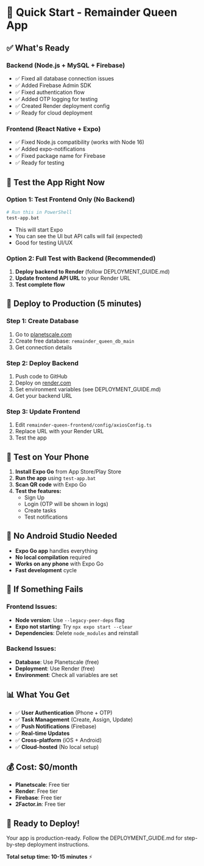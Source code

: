 # 🚀 Quick Start - Remainder Queen App

## ✅ What's Ready

### Backend (Node.js + MySQL + Firebase)

- ✅ Fixed all database connection issues
- ✅ Added Firebase Admin SDK
- ✅ Fixed authentication flow
- ✅ Added OTP logging for testing
- ✅ Created Render deployment config
- ✅ Ready for cloud deployment

### Frontend (React Native + Expo)

- ✅ Fixed Node.js compatibility (works with Node 16)
- ✅ Added expo-notifications
- ✅ Fixed package name for Firebase
- ✅ Ready for testing

## 🎯 Test the App Right Now

### Option 1: Test Frontend Only (No Backend)

```bash
# Run this in PowerShell
test-app.bat
```

- This will start Expo
- You can see the UI but API calls will fail (expected)
- Good for testing UI/UX

### Option 2: Full Test with Backend (Recommended)

1. **Deploy backend to Render** (follow DEPLOYMENT_GUIDE.md)
2. **Update frontend API URL** to your Render URL
3. **Test complete flow**

## 🚀 Deploy to Production (5 minutes)

### Step 1: Create Database

1. Go to [planetscale.com](https://planetscale.com)
2. Create free database: `remainder_queen_db_main`
3. Get connection details

### Step 2: Deploy Backend

1. Push code to GitHub
2. Deploy on [render.com](https://render.com)
3. Set environment variables (see DEPLOYMENT_GUIDE.md)
4. Get your backend URL

### Step 3: Update Frontend

1. Edit `remainder-queen-frontend/config/axiosConfig.ts`
2. Replace URL with your Render URL
3. Test the app

## 📱 Test on Your Phone

1. **Install Expo Go** from App Store/Play Store
2. **Run the app** using `test-app.bat`
3. **Scan QR code** with Expo Go
4. **Test the features:**
   - Sign Up
   - Login (OTP will be shown in logs)
   - Create tasks
   - Test notifications

## 🔧 No Android Studio Needed

- **Expo Go app** handles everything
- **No local compilation** required
- **Works on any phone** with Expo Go
- **Fast development** cycle

## 🐛 If Something Fails

### Frontend Issues:

- **Node version**: Use `--legacy-peer-deps` flag
- **Expo not starting**: Try `npx expo start --clear`
- **Dependencies**: Delete `node_modules` and reinstall

### Backend Issues:

- **Database**: Use Planetscale (free)
- **Deployment**: Use Render (free)
- **Environment**: Check all variables are set

## 📊 What You Get

- ✅ **User Authentication** (Phone + OTP)
- ✅ **Task Management** (Create, Assign, Update)
- ✅ **Push Notifications** (Firebase)
- ✅ **Real-time Updates**
- ✅ **Cross-platform** (iOS + Android)
- ✅ **Cloud-hosted** (No local setup)

## 💰 Cost: $0/month

- **Planetscale**: Free tier
- **Render**: Free tier
- **Firebase**: Free tier
- **2Factor.in**: Free tier

## 🎉 Ready to Deploy!

Your app is production-ready. Follow the DEPLOYMENT_GUIDE.md for step-by-step deployment instructions.

**Total setup time: 10-15 minutes** ⚡
